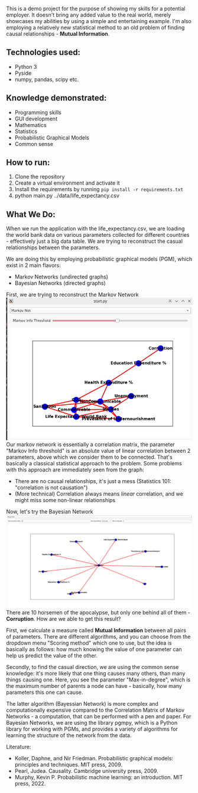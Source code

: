 This is a demo project for the purpose of showing my skills for a potential employer. 
It doesn't bring any added value to the real world, merely showcases my abilities by using
a simple and entertaining example. 
I'm also employing a relatively new statistical method to an old problem of finding causal relationships - 
**Mutual Information**.

## Technologies used:
- Python 3
- Pyside
- numpy, pandas, scipy etc.

## Knowledge demonstrated:
- Programming skills
- GUI development
- Mathematics
- Statistics
- Probabilistic Graphical Models
- Common sense

## How to run:
1. Clone the repository 
2. Create a virtual environment and activate it
3. Install the requirements by running `pip install -r requirements.txt`
4. python main.py ../data/life_expectancy.csv

## What We Do:
When we run the application with the life_expectancy.csv, we are loading the world bank data
on various parameters collected for different countries - effectively just a big data table.
We are trying to reconstruct the casual relationships between the parameters.

We are doing this by employing probabilistic graphical models (PGM), which exist in 2 main flavors:
- Markov Networks (undirected graphs)
- Bayesian Networks (directed graphs)

First, we are trying to reconstruct the Markov Network
![Markov Network](img/markov_net.png)
Our markov network is essentially a correlation matrix, the parameter "Markov Info threshold" 
is an absolute value of linear correlation between 2 parameters, above which we consider them to be connected.
That's basically a classical statistical approach to the problem. 
Some problems with this approach are immediately seen from the graph:
- There are no causal relationships, it's just a mess (Statistics 101: "correlation is not causation")
- (More technical) Correlation always means _linear_ correlation, and we might miss some non-linear relationships


Now, let's try the Bayesian Network
![Bayesian Network](img/bayes_net.png)
There are 10 horsemen of the apocalypse, but only one behind all of them - **Corruption**.
How are we able to get this result? 

First, we calculate a measure called **Mutual Information** between all pairs of parameters.
There are different algorithms, and you can choose from the dropdown menu "Scoring method" which one to use,
but the idea is basically as follows: how much knowing the value of one parameter can help us predict the value of the other.

Secondly, to find the casual direction, we are using the common sense knowledge: 
it's more likely that one thing causes many others, than many things causing one.
Here, you see the parameter "Max-in-degree", which is the maximum number of parents a node can have - basically, how many parameters this one can cause.

The latter algorithm (Bayessian Network) is more complex and computationally expensive compared to the Correlation Matrix of Markov Networks -
a computation, that can be performed with a pen and paper. For Bayesian Networks, we are using the library pgmpy, which is a Python library for working with PGMs,
and provides a variety of algorithms for learning the structure of the network from the data. 

Literature:
- Koller, Daphne, and Nir Friedman. Probabilistic graphical models: principles and techniques. MIT press, 2009.
- Pearl, Judea. Causality. Cambridge university press, 2009.
- Murphy, Kevin P. Probabilistic machine learning: an introduction. MIT press, 2022.

